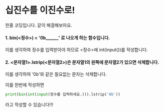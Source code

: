 # 십진수를 이진수로!
한줄 코딩입니다. 같이 해결해보아요.

#### 1. bin(<정수>) = '0b______' 로 나오게 하는 함수입니다.
이를 생각하여 정수를 입력받아야 하므로 <정수>에 int(input())를 작성합니다.
<br>

#### 2. <문자열1>.lstrip(<문자열2>)은 문자열1의 왼쪽에 문자열2가 있으면 삭제합니다.
이를 생각하여 '0b'와 같은 필요없는 문자는 삭제합니다.

이를 한번에 작성하면
```python
print(bin(int(input(정수를 입력하세요.))).lstrip('0b'))
```

라고 작성할 수 있습니다!!!
